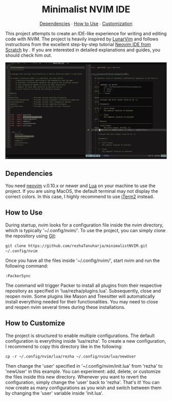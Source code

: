 <div align="center">
    <h1>
        Minimalist NVIM IDE
    </h1>
    <p>
        <a href="#dependencies">Dependencies</a>
        ∙
        <a href="#instructions">How to Use</a>
        ∙
        <a href="#customization">Customization</a>
    </p>
    <p align="left">
        This project attempts to create an IDE-like experience for writing and editing code with NVIM.
        The project is heavily inspired by <a href="https://github.com/LunarVim">LunarVim</a> and follows instructions from the excellent step-by-step tutorial <a href="https://www.youtu.be/ctH-a-1eUME?si=mAsw4Qno6kmIIuQy">Neovim IDE from Scratch</a> by <a href="https://www.christatmachine.com"></a>.
        If you are interested in detailed explanations and guides, you should check him out.
    </p>
    <img src="assets/images/preview.png" alt="My Image" width="600"/>
</div>

<div id="dependencies">
    <h2>
        Dependencies
    </h2>
    <p>
        You need <a href="https://neovim.io">neovim</a> v.0.10.x or newer and <a href="https://www.lua.org">Lua</a> on your machine to use the project.
        If you are using MacOS, the default terminal may not display the correct colors.
        In this case, I highly recommend to use <a href="https://iterm2.com">iTerm2</a> instead.
    </p>
</div>

<div id="instructions">
    <h2>
        How to Use
    </h2>
    <p>
        During startup, nvim looks for a configuration file inside the nvim directory, which is typically '~/.config/nvim/'.
        To use the project, you can simply clone the repository using <a href="https://git-scm.com">Git</a>:
    </p>
    <pre><code class="language-bash"><!--
    -->git clone https://github.com/rezhaTanuharja/minimalistNVIM.git ~/.config/nvim<!--
    --></code></pre>
    <p>
        Once you have all the files inside '~/.config/nvim/', start nvim and run the following command:
    </p>
    <pre><code class="language-bash"><!--
    -->:PackerSync<!--
    --></code></pre>
    <p>
        The command will trigger Packer to install all plugins from their respective repository as specified in 'lua/rezha/plugins.lua'.
        Subsequently, close and reopen nvim.
        Some plugins like Mason and Treesitter will automatically install everything needed for their functionalities.
        You may need to close and reopen nvim several times during these installations.
    </p>
</div>
<div id="customization">
    <h2>
        How to Customize
    </h2>
    <p>
        The project is structured to enable multiple configurations.
        The default configuration is everything inside 'lua/rezha'.
        To create a new configuration, I recommend to copy this directory like in the following:
    </p>
    <pre><code class="language-bash"><!--
    -->cp -r ~/.config/nvim/lua/rezha ~/.config/nvim/lua/newUser<!--
    --></code></pre>
    <p>
        Then change the 'user' specified in '~/.config/nvim/init.lua' from 'rezha' to 'newUser' in this example.
        You can experiment: add, delete, or customize the files inside this new directory.
        Whenever you want to revert the configuration, simply change the 'user' back to 'rezha'.
        That's it!
        You can now create as many configurations as you wish and switch between them by changing the 'user' variable inside 'init.lua'.
    </p>
</div>